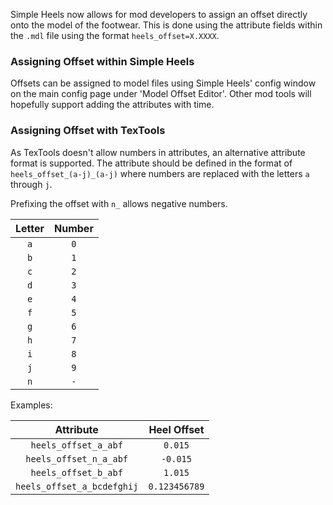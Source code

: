 Simple Heels now allows for mod developers to assign an offset directly onto the model of the footwear. This is done using the attribute fields within the `.mdl` file using the format `heels_offset=X.XXXX`.

### Assigning Offset within Simple Heels

Offsets can be assigned to model files using Simple Heels' config window on the main config page under 'Model Offset Editor'. Other mod tools will hopefully support adding the attributes with time.

### Assigning Offset with TexTools

As TexTools doesn't allow numbers in attributes, an alternative attribute format is supported. The attribute should be defined in the format of `heels_offset_(a-j)_(a-j)` where numbers are replaced with the letters `a` through `j`.

Prefixing the offset with `n_` allows negative numbers.

|    **Letter**     |    **Number**     |
|:-----------------:|:-----------------:|
|        `a`        |        `0`        |
|        `b`        |        `1`        |
|        `c`        |        `2`        |
|        `d`        |        `3`        |
|        `e`        |        `4`        |
|        `f`        |        `5`        |
|        `g`        |        `6`        |
|        `h`        |        `7`        |
|        `i`        |        `8`        |
|        `j`        |        `9`        |
|        `n`        |        `-`        |

Examples:

|       **Attribute**        | **Heel Offset**  |
|:--------------------------:|:----------------:|
|    `heels_offset_a_abf`    |     `0.015`      |
|   `heels_offset_n_a_abf`   |     `-0.015`     |
|    `heels_offset_b_abf`    |     `1.015`      |
| `heels_offset_a_bcdefghij` |  `0.123456789`   |
